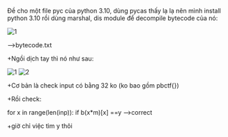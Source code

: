 Đề cho một file pyc của python 3.10, dùng pycas thấy lạ lạ nên mình install python 3.10 rồi dùng marshal, dis module để decompile bytecode của nó:

![1](https://user-images.githubusercontent.com/84214843/144732775-1c9652ba-757a-47b3-9029-146dcde1c94a.png)

-->bytecode.txt

+Ngồi dịch tay thì nó như sau:

![1](https://user-images.githubusercontent.com/84214843/144732830-8ec9dea7-8106-47fb-9a1b-6ae3a0e65310.png)
![2](https://user-images.githubusercontent.com/84214843/144732832-8d4f1936-8f19-4374-beb9-36f24d4a4e5c.png)

+Cơ bản là check input có bằng 32 ko (ko bao gồm pbctf{})

+Rồi check:

for x in range(len(inp)):
  if b(x*m)[x] ==y -->correct
  
+giờ chỉ việc tìm y thôi

